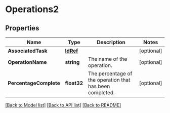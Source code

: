 # Operations2

## Properties
Name | Type | Description | Notes
------------ | ------------- | ------------- | -------------
**AssociatedTask** | [**IdRef**](idRef.md) |  | [optional] 
**OperationName** | **string** | The name of the operation. | [optional] 
**PercentageComplete** | **float32** | The percentage of the operation that has been completed. | [optional] 

[[Back to Model list]](../README.md#documentation-for-models) [[Back to API list]](../README.md#documentation-for-api-endpoints) [[Back to README]](../README.md)


